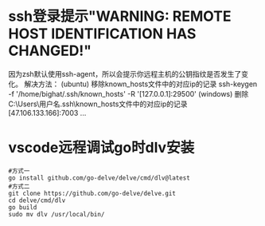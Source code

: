 # ssh登录提示"WARNING: REMOTE HOST IDENTIFICATION HAS CHANGED!"
因为zsh默认使用ssh-agent，所以会提示你远程主机的公钥指纹是否发生了变化。
解决方法：
(ubuntu) 移除known_hosts文件中的对应ip的记录
ssh-keygen -f '/home/bighat/.ssh/known_hosts' -R '[127.0.0.1]:29500'
(windows) 删除C:\Users\用户名\.ssh\known_hosts文件中的对应ip的记录
[47.106.133.166]:7003 ...

# vscode远程调试go时dlv安装
``` shell
#方式一
go install github.com/go-delve/delve/cmd/dlv@latest
#方式二
git clone https://github.com/go-delve/delve.git
cd delve/cmd/dlv
go build
sudo mv dlv /usr/local/bin/
```
